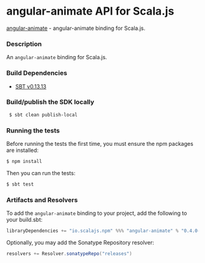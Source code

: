 angular-animate API for Scala.js
================================
[angular-animate](https://www.npmjs.com/package/angular-animate) - angular-animate binding for Scala.js.

### Description

An `angular-animate` binding for Scala.js.

### Build Dependencies

* [SBT v0.13.13](http://www.scala-sbt.org/download.html)

### Build/publish the SDK locally

```bash
 $ sbt clean publish-local
```

### Running the tests

Before running the tests the first time, you must ensure the npm packages are installed:

```bash
$ npm install
```

Then you can run the tests:

```bash
$ sbt test
```

### Artifacts and Resolvers

To add the `angular-animate` binding to your project, add the following to your build.sbt:  

```sbt
libraryDependencies += "io.scalajs.npm" %%% "angular-animate" % "0.4.0-pre4"
```

Optionally, you may add the Sonatype Repository resolver:

```sbt   
resolvers += Resolver.sonatypeRepo("releases") 
```